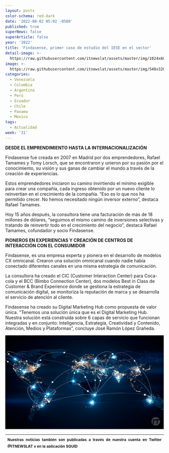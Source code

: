```yaml
---
layout: posts
color-schema: red-dark
date: '2022-08-02 05:02 -0500'
published: true
superNews: false
superArticle: false
year: '2022'
title: 'Findasense, primer caso de estudio del IESE en el sector'
detail-image: >-
  https://raw.githubusercontent.com/itnewslat/assets/master/img/1024x680/Conexion-Mundial-g.jpg
image: >-
  https://raw.githubusercontent.com/itnewslat/assets/master/img/540x320/Conexion-Mundial-p.jpg
categories:
  - Venezuela
  - Colombia
  - Argentina
  - Perú
  - Ecuador
  - Chile
  - Panama
  - Mexico
tags:
  - Actualidad
week: '31'
---
```

**DESDE EL EMPRENDIMIENTO HASTA LA INTERNACIONALIZACIÓN**

Findasense fue creada en 2007 en Madrid por dos emprendedores, Rafael Tamames y Tomy Lorsch, que se encontraron y unieron por su pasión por el conocimiento, su visión y sus ganas de cambiar el mundo a través de la creación de experiencias. 
 
Estos emprendedores iniciaron su camino invirtiendo el mínimo exigible para crear una compañía, cada ingreso obtenido por un nuevo cliente lo reinvertían en el crecimiento de la compañía. “Eso es lo que nos ha permitido crecer. No hemos necesitado ningún inversor externo”, destaca Rafael Tamames.
 
Hoy 15 años después, la consultora tiene una facturación de más de 18 millones de dólares, “seguimos el mismo camino de inversiones selectivas y tratando de reinvertir todo en el crecimiento del negocio”, destaca Rafael Tamames, cofundador y socio Findasense.
 
**PIONEROS EN EXPERIENCIAS Y CREACIÓN DE CENTROS DE INTERACCIÓN CON EL CONSUMIDOR**
 
Findasense, es una empresa experta y pionera en el desarrollo de modelos CX omnicanal. Crearon una solución omnicanal cuando nadie había conectado diferentes canales en una misma estrategia de comunicación.
 
La consultora ha creado el CIC (Customer Interaction Center) para Coca-cola y el BCC (Bimbo Connection Center), dos modelos Best in Class de Customer & Brand Experience donde se gestiona la estrategia de comunicación digital, se monitoriza la reputación de marca y se desarrolla el servicio de atención al cliente.
 
Findasense ha creado su Digital Marketing Hub como propuesta de valor única. "Tenemos una solución única que es el Digital Marketing Hub. Nuestra solución está construida sobre 6 capas de servicio que funcionan integradas y en conjunto: Inteligencia, Estrategia, Creatividad y Contenido, Atención, Medios y Plataformas”, concluye José Ramón López Grañeda.

![](https://raw.githubusercontent.com/itnewslat/assets/master/img/540x320/Conexion-Mundial-p.jpg)

<table style="height: 42px;" width="569">
<tbody>
<tr>
<td style="text-align: justify;"><sub><strong>Nuestras noticias también son publicadas a través de nuestra cuenta en Twitter <a href="https://twitter.com/itnewslat?lang=es">@ITNEWSLAT</a> y en la aplicación <a href="https://squidapp.co/en/">SQUID</a></strong></sub></td>
</tr>
</tbody>
</table>